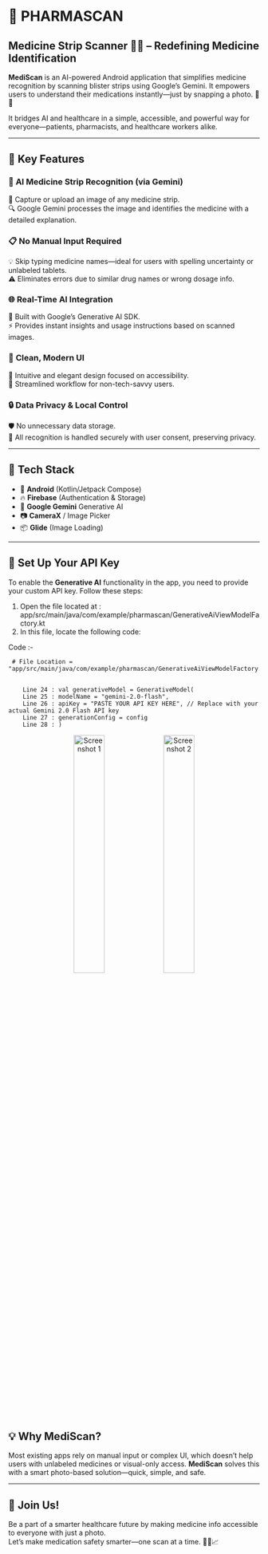 # 💊 **PHARMASCAN**  
## Medicine Strip Scanner 📸🤖 – Redefining Medicine Identification  

**MediScan** is an AI-powered Android application that simplifies medicine recognition by scanning blister strips using Google’s Gemini. It empowers users to understand their medications instantly—just by snapping a photo. 🧠📱  

It bridges AI and healthcare in a simple, accessible, and powerful way for everyone—patients, pharmacists, and healthcare workers alike.

---

## 🚀 **Key Features**

### 🧠 **AI Medicine Strip Recognition** (via Gemini)  
📸 Capture or upload an image of any medicine strip.  
🔍 Google Gemini processes the image and identifies the medicine with a detailed explanation.  


### 📋 **No Manual Input Required**  
💡 Skip typing medicine names—ideal for users with spelling uncertainty or unlabeled tablets.  
⚠️ Eliminates errors due to similar drug names or wrong dosage info.


### 🌐 **Real-Time AI Integration**  
🤖 Built with Google’s Generative AI SDK.  
⚡ Provides instant insights and usage instructions based on scanned images.


### 🎨 **Clean, Modern UI**  
📱 Intuitive and elegant design focused on accessibility.  
🧭 Streamlined workflow for non-tech-savvy users.


### 🔒 **Data Privacy & Local Control**  
🛡️ No unnecessary data storage.  
🚫 All recognition is handled securely with user consent, preserving privacy.


---

## 🔧 **Tech Stack**

- 📲 **Android** (Kotlin/Jetpack Compose)  
- 🔥 **Firebase** (Authentication & Storage)  
- 🤖 **Google Gemini** Generative AI  
- 📷 **CameraX** / Image Picker  
- 📦 **Glide** (Image Loading)

---
## 🔑 **Set Up Your API Key**

To enable the **Generative AI** functionality in the app, you need to provide your custom API key. Follow these steps:
1. Open the file located at : app/src/main/java/com/example/pharmascan/GenerativeAiViewModelFactory.kt
2. In this file, locate the following code:


Code :-


     # File Location = "app/src/main/java/com/example/pharmascan/GenerativeAiViewModelFactory.kt"

     
        Line 24 : val generativeModel = GenerativeModel(
        Line 25 : modelName = "gemini-2.0-flash",
        Line 26 : apiKey = "PASTE YOUR API KEY HERE", // Replace with your actual Gemini 2.0 Flash API key
        Line 27 : generationConfig = config
        Line 28 : )


<p align="center">
  <img src="https://github.com/user-attachments/assets/f9b8007c-12d0-4d39-9ca1-763bdb00392f" alt="Screenshot 1" width="35%" />
  <img src="https://github.com/user-attachments/assets/7b7ffa2b-8888-4b3e-aa58-31eadaacc3f9" alt="Screenshot 2" width="35%" />
</p>


## 💡 **Why MediScan?**

Most existing apps rely on manual input or complex UI, which doesn’t help users with unlabeled medicines or visual-only access. **MediScan** solves this with a smart photo-based solution—quick, simple, and safe.

---

## 🌟 **Join Us!**

Be a part of a smarter healthcare future by making medicine info accessible to everyone with just a photo.  
Let’s make medication safety smarter—one scan at a time. 📸💊📈  

